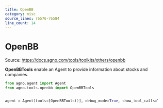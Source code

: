 ```yaml
---
title: OpenBB
category: misc
source_lines: 76570-76584
line_count: 14
---
```


# OpenBB
Source: https://docs.agno.com/tools/toolkits/others/openbb



**OpenBBTools** enable an Agent to provide information about stocks and companies.

```python cookbook/tools/openbb_tools.py
from agno.agent import Agent
from agno.tools.openbb import OpenBBTools


agent = Agent(tools=[OpenBBTools()], debug_mode=True, show_tool_calls=True)

